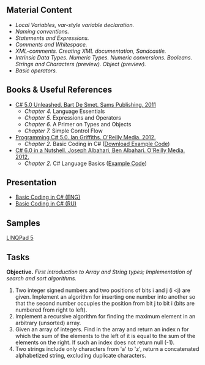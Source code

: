 ## Material Content 
- *Local Variables, var-style variable declaration.*
- *Naming conventions.*
- *Statements and Expressions.*
- *Comments and Whitespace.*
- *XML-comments. Сreating XML documentation, Sandcastle.*
- *Intrinsic Data Types. Numeric Types. Numeric conversions. Booleans. Strings and Characters (preview). Object (preview).*
- *Basic operators.*

## Books & Useful References 

- [C# 5.0 Unleashed. Bart De Smet. Sams Publishing. 2011](https://www.goodreads.com/book/show/11027638-c-4-0-unleashed)
   - *Chapter 4.* Language Essentials
   - *Chapter 5.* Expressions and Operators
   - *Chapter 6.* A Primer on Types and Objects
   - *Chapter 7.* Simple Control Flow
- [Programming C# 5.0. Ian Griffiths. O'Reilly Media. 2012.](http://shop.oreilly.com/product/0636920024064.do)
   - *Chapter 2.* Basic Coding in C# ([Download Example Code](https://resources.oreilly.com/examples/0636920024064/blob/master/Ch02.zip))
- [C# 6.0 in a Nutshell. Joseph Albahari, Ben Albahari. O'Reilly Media. 2012.](http://shop.oreilly.com/product/0636920040323.do)
   - *Chapter 2.* C# Language Basics ([Example Code](http://www.albahari.com/nutshell/ch02.aspx))

## Presentation 
- [Basic Coding in C# (ENG)]()
- [Basic Coding in C# (RU)](https://github.com/EPM-RD-NETLAB/.NET-Framework-modules/blob/master/M2.%20Basic%20Coding%20in%20C%23/Basic%20Coding%20in%20C%23.pptx)

## Samples 
[LINQPad 5]()

## Tasks  
**Objective.** *First introduction to Array and String types; Implementation of search and sort algorithms.*
  1. Two integer signed numbers and two positions of bits i and j (i <j) are given. Implement an algorithm for inserting one number into another so that the second number occupies the position from bit j to bit i (bits are numbered from right to left).
  2. Implement a recursive algorithm for finding the maximum element in an arbitrary (unsorted) array.
  3. Given an array of integers. Find in the array and return an index n for which the sum of the elements to the left of it is equal to the sum of the elements on the right. If such an index does not return null (-1).
  4. Two strings include only characters from 'a' to 'z', return a concatenated alphabetized string, excluding duplicate characters.

